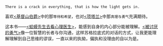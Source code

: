 `There is a crack in everything, that is how the light gets in.`

喜欢[<基督山伯爵>](https://weread.qq.com/book-detail?type=1&senderVid=212884656&v=96932f2071690470969a980&wtheme=white&wfrom=app&wvid=212884656&scene=bottomSheetShare)中的那`等待和希望`，也对[<项塔兰>](https://weread.qq.com/book-detail?type=1&senderVid=212884656&v=7b132290720f04097b19e3b&wtheme=white&wfrom=app&wvid=212884656&scene=bottomSheetShare)中那`真理与勇气`充满期待。

这本书——[<蛤蟆先生去看心理医生>](https://book.douban.com/subject/35143790/)，能感到自身的内心部分能被理解。[<被讨厌的勇气>](https://book.douban.com/subject/26369699/)像一位智慧的长者与你沟通，这样苏格拉底式的对话的方式，让我更能理解理解到自己思维的谬误，一直以来的执拗，偏执和没理由的自以为是。
